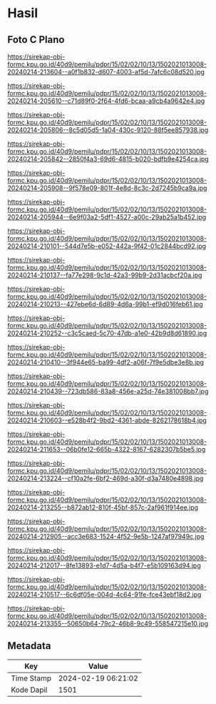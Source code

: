 # Hasil

## Foto C Plano

https://sirekap-obj-formc.kpu.go.id/40d9/pemilu/pdpr/15/02/02/10/13/1502021013008-20240214-213604--a0f1b832-d607-4003-af5d-7afc6c08d520.jpg

https://sirekap-obj-formc.kpu.go.id/40d9/pemilu/pdpr/15/02/02/10/13/1502021013008-20240214-205610--c71d89f0-2f64-4fd6-bcaa-a9cb4a9642e4.jpg

https://sirekap-obj-formc.kpu.go.id/40d9/pemilu/pdpr/15/02/02/10/13/1502021013008-20240214-205806--8c5d05d5-1a04-430c-9120-88f5ee857938.jpg

https://sirekap-obj-formc.kpu.go.id/40d9/pemilu/pdpr/15/02/02/10/13/1502021013008-20240214-205842--2850f4a3-69d6-4815-b020-bdfb9e4254ca.jpg

https://sirekap-obj-formc.kpu.go.id/40d9/pemilu/pdpr/15/02/02/10/13/1502021013008-20240214-205908--9f578e09-801f-4e8d-8c3c-2d7245b9ca9a.jpg

https://sirekap-obj-formc.kpu.go.id/40d9/pemilu/pdpr/15/02/02/10/13/1502021013008-20240214-205944--6e9f03a2-5df1-4527-a00c-29ab25a1b452.jpg

https://sirekap-obj-formc.kpu.go.id/40d9/pemilu/pdpr/15/02/02/10/13/1502021013008-20240214-210101--544d7e5b-e052-442a-9f42-01c2844bcd92.jpg

https://sirekap-obj-formc.kpu.go.id/40d9/pemilu/pdpr/15/02/02/10/13/1502021013008-20240214-210137--fa77e298-9c1d-42a3-99b9-2d31acbcf20a.jpg

https://sirekap-obj-formc.kpu.go.id/40d9/pemilu/pdpr/15/02/02/10/13/1502021013008-20240214-210213--427ebe6d-6d89-4d6a-99b1-ef9d016feb61.jpg

https://sirekap-obj-formc.kpu.go.id/40d9/pemilu/pdpr/15/02/02/10/13/1502021013008-20240214-210252--c3c5caed-5c70-47db-a1e0-42b9d8d61890.jpg

https://sirekap-obj-formc.kpu.go.id/40d9/pemilu/pdpr/15/02/02/10/13/1502021013008-20240214-210410--3f944e65-ba99-4df2-a06f-7f9e5dbe3e8b.jpg

https://sirekap-obj-formc.kpu.go.id/40d9/pemilu/pdpr/15/02/02/10/13/1502021013008-20240214-210439--723db586-83a8-456e-a25d-74e381008bb7.jpg

https://sirekap-obj-formc.kpu.go.id/40d9/pemilu/pdpr/15/02/02/10/13/1502021013008-20240214-210603--e528b4f2-9bd2-4361-abde-8262178618b4.jpg

https://sirekap-obj-formc.kpu.go.id/40d9/pemilu/pdpr/15/02/02/10/13/1502021013008-20240214-211653--06b0fe12-665b-4322-8167-6282307b5be5.jpg

https://sirekap-obj-formc.kpu.go.id/40d9/pemilu/pdpr/15/02/02/10/13/1502021013008-20240214-213224--cf10a2fe-6bf2-469d-a30f-d3a7480e4898.jpg

https://sirekap-obj-formc.kpu.go.id/40d9/pemilu/pdpr/15/02/02/10/13/1502021013008-20240214-213255--b872ab12-810f-45bf-857c-2af961f914ee.jpg

https://sirekap-obj-formc.kpu.go.id/40d9/pemilu/pdpr/15/02/02/10/13/1502021013008-20240214-212905--acc3e683-1524-4f52-9e5b-1247af97949c.jpg

https://sirekap-obj-formc.kpu.go.id/40d9/pemilu/pdpr/15/02/02/10/13/1502021013008-20240214-212017--8fe13893-e1d7-4d5a-b4f7-e5b109163d94.jpg

https://sirekap-obj-formc.kpu.go.id/40d9/pemilu/pdpr/15/02/02/10/13/1502021013008-20240214-210517--6c6df05e-004d-4c64-91fe-fce43ebf18d2.jpg

https://sirekap-obj-formc.kpu.go.id/40d9/pemilu/pdpr/15/02/02/10/13/1502021013008-20240214-213355--50650b64-79c2-46b8-9c49-558547215e10.jpg


## Metadata

| Key        | Value               |
| ---------- | ------------------- |
| Time Stamp | 2024-02-19 06:21:02 |
| Kode Dapil | 1501                |



